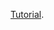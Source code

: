  [Tutorial](https://medium.com/react-native-training/bitcoin-ripple-ethereum-price-checker-with-react-native-redux-e9d076037092).
